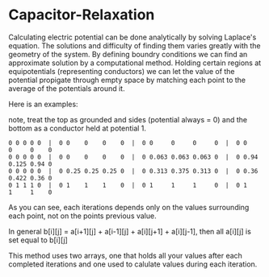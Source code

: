 # Capacitor-Relaxation

  Calculating electric potential can be done analytically by solving Laplace's equation. The solutions and difficulty of finding them varies greatly with the geometry of the system. By defining boundry conditions we can find an approximate solution by a computational method. Holding certain regions at equipotentials (representing conductors) we can let the value of the potential propigate through empty space by matching each point to the average of the potentials around it.
  
  Here is an examples:
  
  note, treat the top as grounded and sides (potential always = 0) and the bottom as a conductor held at potential 1.
  
    0 0 0 0 0  |  0 0    0    0    0  |  0 0     0     0     0  |  0 0    0     0    0
    0 0 0 0 0  |  0 0    0    0    0  |  0 0.063 0.063 0.063 0  |  0 0.94 0.125 0.94 0 
    0 0 0 0 0  |  0 0.25 0.25 0.25 0  |  0 0.313 0.375 0.313 0  |  0 0.36 0.422 0.36 0
    0 1 1 1 0  |  0 1    1    1    0  |  0 1     1     1     0  |  0 1    1     1    0 
    

As you can see, each iterations depends only on the values surrounding each point, not on the points previous value.

In general b[i][j] = a[i+1][j] + a[i-1][j] + a[i][j+1] + a[i][j-1], then all a[i][j] is set equal to b[i][j]

This method uses two arrays, one that holds all your values after each completed iterations and one used to calulate values during each iteration.
